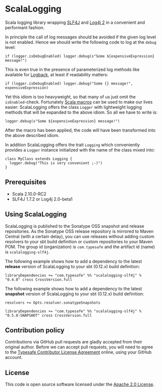 ScalaLogging
============

Scala logging library wrapping <a href="http://www.slf4j.org/">SLF4J</a> and <a href="http://logging.apache.org/log4j/2.x/">Log4j 2</a> in a convenient and performant fashion.

In principle the call of log messages should be avoided if the given log level is not enabled. Hence we should write the following code to log at the `debug` level:

    if (logger.isDebugEnabled) logger.debug(s"Some ${expensiveExpression} message!")

This is even true in the presence of parameterized log methods like available for <a href="http://logback.qos.ch">Logback</a>, at least if readability matters:

    if (logger.isDebugEnabled) logger.debug("Some {} message!", expensiveExpression)

Yet this idiom is too heavyweight, so that many of us just omit the `isEnabled`-check. Fortunately <a href="http://scalamacros.org/">Scala macros</a> can be used to make our lives easier: ScalaLogging offers the class `Logger` with lightweight logging methods that will be expanded to the above idiom. So all we have to write is:

    logger.debug(s"Some ${expensiveExpression} message!")

After the macro has been applied, the code will have been transformed into the above described idiom.

In addition ScalaLogging offers the trait `Logging` which conveniently provides a `Logger` instance initialized with the name of the class mixed into:

    class MyClass extends Logging {
      logger.debug("This is very convenient ;-)")
    }

Prerequisites
-------------

* Scala 2.10.0-RC2
* SLF4J 1.7.2 or Log4j 2.0-beta1

Using ScalaLogging
------------------

ScalaLogging is published to the Sonatype OSS snapshot and release repositories. As the Sonatype OSS release repository is mirrored to Maven Central (with a certain delay), you can use releases without adding custom resolvers to your sbt build definition or custom repositories to your Maven POM. The group id (organization) is `com.typesafe` and the artifact id (name) is `scalalogging-slf4j`.

The following example shows how to add a dependency to the latest **release** version of ScalaLogging to your sbt (0.12.x) build definition:

    libraryDependencies += "com.typesafe" %% "scalalogging-slf4j" % "0.4.0" cross CrossVersion.full

The following example shows how to add a dependency to the latest **snapshot** version of ScalaLogging to your sbt (0.12.x) build definition:

    resolvers += Opts.resolver.sonatypeSnapshots

    libraryDependencies += "com.typesafe" %% "scalalogging-slf4j" % "0.5.0-SNAPSHOT" cross CrossVersion.full

Contribution policy
-------------------

Contributions via GitHub pull requests are gladly accepted from their original author. Before we can accept pull requests, you will need to agree to the <a href="http://www.typesafe.com/contribute/cla">Typesafe Contributor License Agreement</a> online, using your GitHub account.

License
-------

This code is open source software licensed under the <a href="http://www.apache.org/licenses/LICENSE-2.0.html">Apache 2.0 License</a>.

